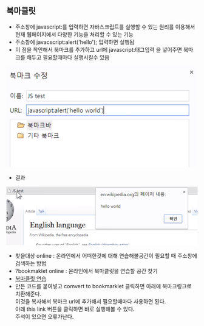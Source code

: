 ## 북마클릿
- 주소창에 javascript:를 입력하면 자바스크립트를 실행할 수 있는 원리를 이용해서 현재 웹페이지에서 다양한 기능을 처리할 수 있는 기능
- 주소창에 javacscript:alert('hello'); 입력하면 실행됨
- 이 점을 착안해서 북마크를 추가하고 url에 javascript:태그입력 을 넣어주면 북마크를 해두고 필요할때마다 실행시킬수 있음

![북마클릿](images/jsw38.png)

- 결과

![북마클릿](images/jsw39.png)

- 찾을대상 online : 온라인에서 어떠한것에 대해 연습해볼공간이 필요할 때 주소창에 검색하는 방법
- ?bookmaklet online : 온라인에서 북마클릿을 연습할 공간 찾기
- [북마클릿 연습](http://mrcoles.com/bookmarklet/)
- 만든 코드를 붙여넣고 comvert to bookmarklet 클릭하면 아래에 북마크링크로 치환해준다.<br/>이것을 복사해서 북마크 url에 추가해서 필요할때마다 사용하면 된다.<br/>아래 this link 버튼을 클릭하면 바로 실행해볼 수 있다.<br/>주석이 있으면 오류가난다.
